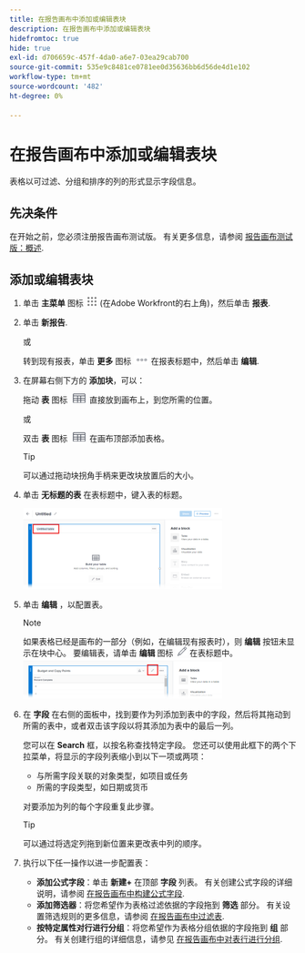 ```yaml
---
title: 在报告画布中添加或编辑表块
description: 在报告画布中添加或编辑表块
hidefromtoc: true
hide: true
exl-id: d706659c-457f-4da0-a6e7-03ea29cab700
source-git-commit: 535e9c8481ce0781ee0d35636bb6d56de4d1e102
workflow-type: tm+mt
source-wordcount: '482'
ht-degree: 0%

---
```


# 在报告画布中添加或编辑表块

表格以可过滤、分组和排序的列的形式显示字段信息。

## 先决条件

在开始之前，您必须注册报告画布测试版。 有关更多信息，请参阅 [报告画布测试版：概述](/help/quicksilver/product-announcements/betas/canvas-dashboards-beta/reporting-canvas-beta-overview.md).

## 添加或编辑表块

1. 单击 **主菜单** 图标 ![](assets/main-menu-icon.png) (在Adobe Workfront的右上角)，然后单击 **报表**.
1. 单击 **新报告**.

   或

   转到现有报表，单击 **更多** 图标 ![](assets/more-icon-27x15.png) 在报表标题中，然后单击 **编辑**.

1. 在屏幕右侧下方的 **添加块**，可以：

   拖动 **表** 图标 ![](assets/table-icon.png) 直接放到画布上，到您所需的位置。

   或

   双击 **表** 图标 ![](assets/table-icon.png) 在画布顶部添加表格。

   >[!TIP]
   >
   >可以通过拖动块拐角手柄来更改块放置后的大小。

1. 单击 **无标题的表** 在表标题中，键入表的标题。

   ![](assets/table-name-350x142.png)

1. 单击 **编辑** ，以配置表。

   >[!NOTE]
   >
   >如果表格已经是画布的一部分（例如，在编辑现有报表时），则 **编辑** 按钮未显示在块中心。 要编辑表，请单击 **编辑** 图标 ![](assets/edit-icon.png) 在表标题中。
   >![](assets/edit-icon-table-header-350x71.png)

1. 在 **字段** 在右侧的面板中，找到要作为列添加到表中的字段，然后将其拖动到所需的表中，或者双击该字段以将其添加为表中的最后一列。

   您可以在 **Search** 框，以按名称查找特定字段。 您还可以使用此框下的两个下拉菜单，将显示的字段列表缩小到以下一项或两项：

   * 与所需字段关联的对象类型，如项目或任务
   * 所需的字段类型，如日期或货币

   对要添加为列的每个字段重复此步骤。

   >[!TIP]
   >
   >可以通过将选定列拖到新位置来更改表中列的顺序。

1. 执行以下任一操作以进一步配置表：

   * **添加公式字段**：单击 **新建+** 在顶部 **字段** 列表。 有关创建公式字段的详细说明，请参阅 [在报告画布中构建公式字段](../../../reports-and-dashboards/reporting-canvas/table-blocks/create-formula-field.md).
   * **添加筛选器**：将您希望作为表格过滤依据的字段拖到 **筛选** 部分。 有关设置筛选规则的更多信息，请参阅 [在报告画布中过滤表](../../../reports-and-dashboards/reporting-canvas/table-blocks/configure-filter-rules-for-table.md).
   * **按特定属性对行进行分组**：将您希望作为表格分组依据的字段拖到 **组** 部分。 有关创建行组的详细信息，请参见 [在报告画布中对表行进行分组](../../../reports-and-dashboards/reporting-canvas/table-blocks/group-rows-in-table.md).
